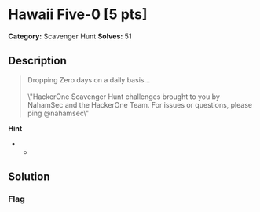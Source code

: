 # Hawaii Five-0 [5 pts]

**Category:** Scavenger Hunt
**Solves:** 51

## Description
>Dropping Zero days on a daily basis...<br><br>\\"HackerOne Scavenger Hunt challenges brought to you by NahamSec and the HackerOne Team. For issues or questions, please ping @nahamsec\\"

**Hint**
* -

## Solution

### Flag

